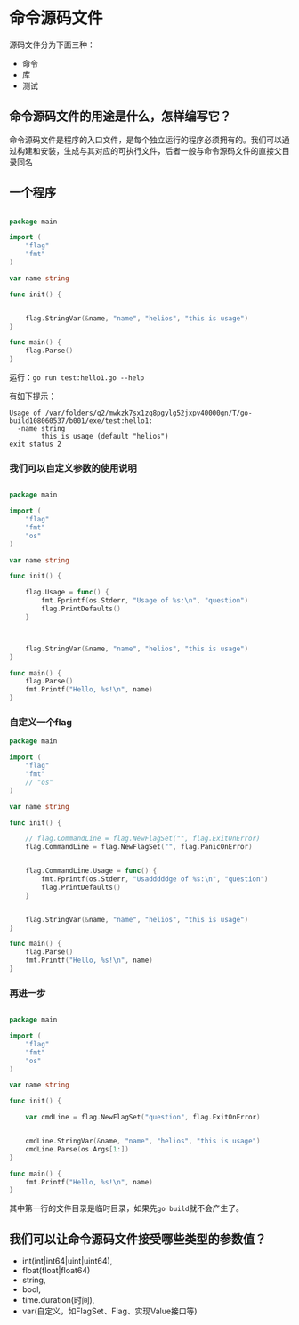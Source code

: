 # 命令源码文件

源码文件分为下面三种：
- 命令
- 库
- 测试


## 命令源码文件的用途是什么，怎样编写它？

命令源码文件是程序的入口文件，是每个独立运行的程序必须拥有的。我们可以通过构建和安装，生成与其对应的可执行文件，后者一般与命令源码文件的直接父目录同名

## 一个程序

```Go

package main

import (
	"flag"
	"fmt"
)

var name string

func init() {


	flag.StringVar(&name, "name", "helios", "this is usage")
}

func main() {
	flag.Parse()
}
```

运行：`go run test:hello1.go --help`

有如下提示：

```shell
Usage of /var/folders/q2/mwkzk7sx1zq8pgylg52jxpv40000gn/T/go-build108060537/b001/exe/test:hello1:
  -name string
    	this is usage (default "helios")
exit status 2

```

### 我们可以自定义参数的使用说明


```go

package main

import (
	"flag"
	"fmt"
	"os"
)

var name string

func init() {

	flag.Usage = func() {
		fmt.Fprintf(os.Stderr, "Usage of %s:\n", "question")
		flag.PrintDefaults()
	}



	flag.StringVar(&name, "name", "helios", "this is usage")
}

func main() {
	flag.Parse()
	fmt.Printf("Hello, %s!\n", name)
}
```


### 自定义一个flag

```go
package main

import (
	"flag"
	"fmt"
	// "os"
)

var name string

func init() {

	// flag.CommandLine = flag.NewFlagSet("", flag.ExitOnError)
	flag.CommandLine = flag.NewFlagSet("", flag.PanicOnError)


	flag.CommandLine.Usage = func() {
		fmt.Fprintf(os.Stderr, "Usadddddge of %s:\n", "question")
		flag.PrintDefaults()
	}


	flag.StringVar(&name, "name", "helios", "this is usage")
}

func main() {
	flag.Parse()
	fmt.Printf("Hello, %s!\n", name)
}


```

### 再进一步


```go

package main

import (
	"flag"
	"fmt"
	"os"
)

var name string

func init() {

	var cmdLine = flag.NewFlagSet("question", flag.ExitOnError)


	cmdLine.StringVar(&name, "name", "helios", "this is usage")
	cmdLine.Parse(os.Args[1:])
}

func main() {
	fmt.Printf("Hello, %s!\n", name)
}

```






其中第一行的文件目录是临时目录，如果先`go build`就不会产生了。


## 我们可以让命令源码文件接受哪些类型的参数值？

* int(int|int64|uint|uint64),
* float(float|float64)
* string,
* bool,
* time.duration(时间),
* var(自定义，如FlagSet、Flag、实现Value接口等)




